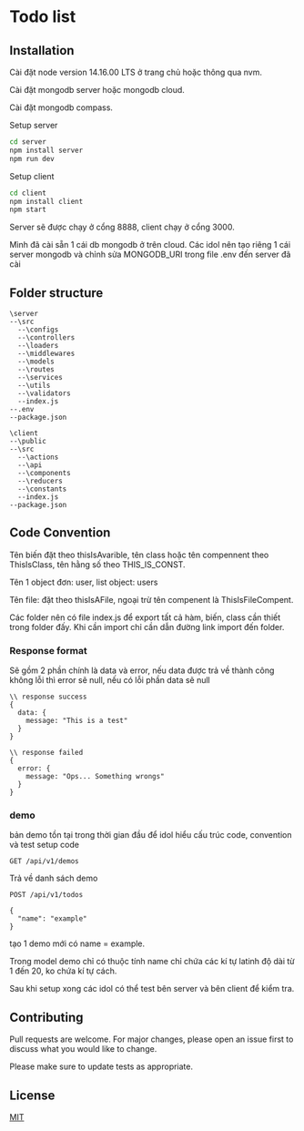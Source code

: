 # Todo list

## Installation

Cài đặt node version 14.16.00 LTS ở trang chủ hoặc thông qua nvm.

Cài đặt mongodb server hoặc mongodb cloud.

Cài đặt mongodb compass.

Setup server
```bash
cd server
npm install server
npm run dev
```
Setup client
```bash
cd client
npm install client
npm start
```

Server sẽ được chạy ở cổng 8888, client chạy ở cổng 3000.

Mình đã cài sẵn 1 cái db mongodb ở trên cloud. Các idol nên tạo riêng 1 cái server mongodb và chỉnh sửa MONGODB_URI trong file .env đến server đã cài 

## Folder structure

```
\server
--\src
  --\configs         
  --\controllers      
  --\loaders
  --\middlewares
  --\models
  --\routes
  --\services
  --\utils
  --\validators
  --index.js
--.env
--package.json

\client
--\public
--\src
  --\actions
  --\api
  --\components
  --\reducers
  --\constants 
  --index.js
--package.json
```
## Code Convention
Tên biến đặt theo thisIsAvarible, tên class hoặc tên compennent theo ThisIsClass, tên hằng số theo THIS_IS_CONST.

Tên 1 object đơn: user, list object: users

Tên file: đặt theo thisIsAFile, ngoại trừ tên compenent là ThisIsFileCompent.

Các folder nên có file index.js để export tất cả hàm, biến, class cần thiết trong folder đấy. Khi cần import chỉ cần dẫn đường link import đến folder. 

### Response format
Sẽ gồm 2 phần chính là data và error, nếu data được trả về thành công không lỗi thì error sẽ null, nếu có lỗi phần data sẽ null

```
\\ response success
{
  data: {
    message: "This is a test"
  }
}

\\ response failed
{
  error: {
    message: "Ops... Something wrongs"
  }
}
```

### demo
bản demo tồn tại trong thời gian đầu để idol hiểu cấu trúc code, convention và test setup code

```
GET /api/v1/demos
```
Trả về danh sách demo

```
POST /api/v1/todos

{
  "name": "example"
}

```
tạo 1 demo mới có name = example.

Trong model demo chỉ có thuộc tính name chỉ chứa các kí tự latinh độ dài từ 1 đến 20, ko chứa kí tự cách.

Sau khi setup xong các idol có thể test bên server và bên client để kiểm tra.


## Contributing
Pull requests are welcome. For major changes, please open an issue first to discuss what you would like to change.

Please make sure to update tests as appropriate.

## License
[MIT](https://choosealicense.com/licenses/mit/)
